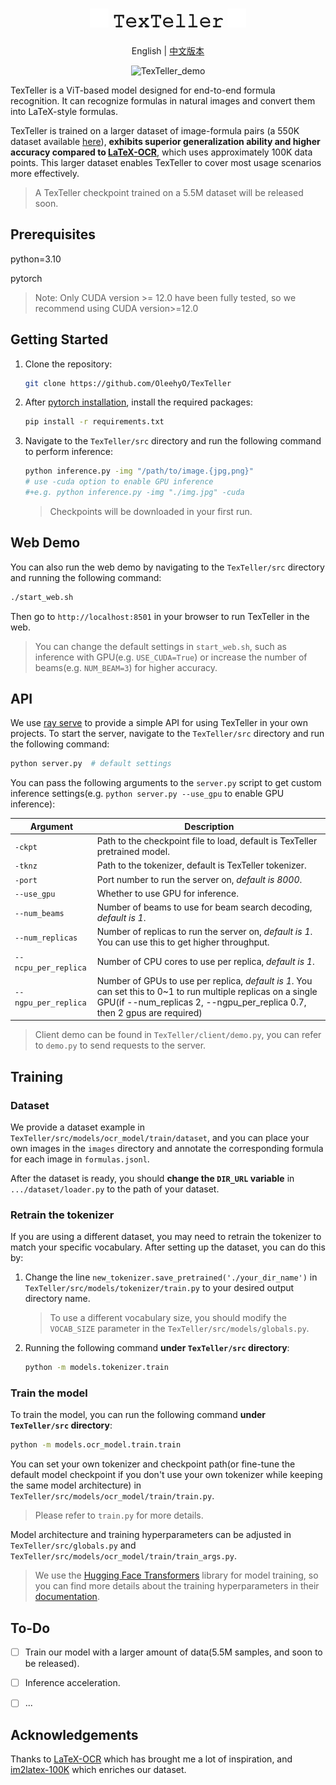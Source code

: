 <div align="center">
<h1><img src="./assets/fire.svg" width=30, height=30> 
𝚃𝚎𝚡𝚃𝚎𝚕𝚕𝚎𝚛 <img src="./assets/fire.svg" width=30, height=30> </h1>

<p align="center">
English | <a href="./assets/README_zh.md">中文版本</a>
</p>

<p align="center">
  <img src="./assets/web_demo.gif" alt="TexTeller_demo" width=800>
</p>

</div>

TexTeller is a ViT-based model designed for end-to-end formula recognition. It can recognize formulas in natural images and convert them into LaTeX-style formulas.

TexTeller is trained on a larger dataset of image-formula pairs (a 550K dataset available [here](https://huggingface.co/datasets/OleehyO/latex-formulas)), **exhibits superior generalization ability and higher accuracy compared to [LaTeX-OCR](https://github.com/lukas-blecher/LaTeX-OCR)**, which uses approximately 100K data points. This larger dataset enables TexTeller to cover most usage scenarios more effectively.
> A TexTeller checkpoint trained on a 5.5M dataset will be released soon.

## Prerequisites

python=3.10

pytorch

> Note: Only CUDA version >= 12.0 have been fully tested, so we recommend using CUDA version>=12.0

## Getting Started

1. Clone the repository:

    ```bash
    git clone https://github.com/OleehyO/TexTeller
    ```

2. After [pytorch installation](https://pytorch.org/get-started/locally/#start-locally), install the required packages:

    ```bash
    pip install -r requirements.txt
    ```

3. Navigate to the `TexTeller/src` directory and run the following command to perform inference:

    ```bash
    python inference.py -img "/path/to/image.{jpg,png}" 
    # use -cuda option to enable GPU inference
    #+e.g. python inference.py -img "./img.jpg" -cuda
    ```

    > Checkpoints will be downloaded in your first run.

## Web Demo

You can also run the web demo by navigating to the `TexTeller/src` directory and running the following command:

```bash
./start_web.sh
```

Then go to `http://localhost:8501` in your browser to run TexTeller in the web.

> You can change the default settings in `start_web.sh`, such as inference with GPU(e.g. `USE_CUDA=True`) or increase the number of beams(e.g. `NUM_BEAM=3`) for higher accuracy.

## API

We use [ray serve](https://github.com/ray-project/ray) to provide a simple API for using TexTeller in your own projects. To start the server, navigate to the `TexTeller/src` directory and run the following command:

```bash
python server.py  # default settings
```

You can pass the following arguments to the `server.py` script to get custom inference settings(e.g. `python server.py --use_gpu` to enable GPU inference):

| Argument | Description |
| --- | --- |
| `-ckpt` | Path to the checkpoint file to load, default is TexTeller pretrained model. |
| `-tknz` | Path to the tokenizer, default is TexTeller tokenizer. |
| `-port` | Port number to run the server on, *default is 8000*. |
| `--use_gpu` | Whether to use GPU for inference. |
| `--num_beams` | Number of beams to use for beam search decoding, *default is 1*. |
| `--num_replicas` | Number of replicas to run the server on, *default is 1*. You can use this to get higher throughput. |
| `--ncpu_per_replica` | Number of CPU cores to use per replica, *default is 1*. |
| `--ngpu_per_replica` | Number of GPUs to use per replica, *default is 1*. You can set this to 0~1 to run multiple replicas on a single GPU(if --num_replicas 2, --ngpu_per_replica 0.7, then 2 gpus are required) |

> Client demo can be found in `TexTeller/client/demo.py`, you can refer to `demo.py` to send requests to the server.

## Training

### Dataset

We provide a dataset example in `TexTeller/src/models/ocr_model/train/dataset`, and you can place your own images in the `images` directory and annotate the corresponding formula for each image in `formulas.jsonl`.

After the dataset is ready, you should **change the `DIR_URL` variable** in `.../dataset/loader.py` to the path of your dataset.

### Retrain the tokenizer

If you are using a different dataset, you may need to retrain the tokenizer to match your specific vocabulary. After setting up the dataset, you can do this by:

1. Change the line `new_tokenizer.save_pretrained('./your_dir_name')` in `TexTeller/src/models/tokenizer/train.py` to your desired output directory name.
    > To use a different vocabulary size, you should modify the `VOCAB_SIZE` parameter in the `TexTeller/src/models/globals.py`.

2. Running the following command **under `TexTeller/src` directory**:

    ```bash
    python -m models.tokenizer.train
    ```

### Train the model

To train the model, you can run the following command **under `TexTeller/src` directory**:

```bash
python -m models.ocr_model.train.train
```

You can set your own tokenizer and checkpoint path(or fine-tune the default model checkpoint if you don't use your own tokenizer while keeping the same model architecture) in `TexTeller/src/models/ocr_model/train/train.py`.
> Please refer to `train.py` for more details.

Model architecture and training hyperparameters can be adjusted in `TexTeller/src/globals.py` and `TexTeller/src/models/ocr_model/train/train_args.py`.

> We use the [Hugging Face Transformers](https://github.com/huggingface/transformers) library for model training, so you can find more details about the training hyperparameters in their [documentation](https://huggingface.co/docs/transformers/v4.32.1/main_classes/trainer#transformers.TrainingArguments).

## To-Do

- [ ] Train our model with a larger amount of data(5.5M samples, and soon to be released).

- [ ] Inference acceleration.

- [ ] ...

## Acknowledgements

Thanks to [LaTeX-OCR](https://github.com/lukas-blecher/LaTeX-OCR) which has brought me a lot of inspiration, and [im2latex-100K](https://zenodo.org/records/56198#.V2px0jXT6eA) which enriches our dataset.
